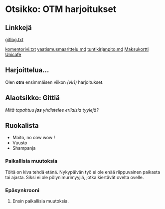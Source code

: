 # Otsikko: OTM harjoitukset

## Linkkejä

[gitlog.txt](https://github.com/sinilandia/otm-harkka/blob/master/laskarit/viikko1/gitlog.txt)

[komentorivi.txt](https://github.com/sinilandia/otm-harkka/blob/master/laskarit/viikko1/komentorivi.txt)
[vaatismusmaarittelu.md](https://github.com/sinilandia/otm-harkka/blob/master/dokumentaatio/vaatimusmaarittely.md)
[tuntikirjanpito.md](https://github.com/sinilandia/otm-harkka/blob/master/dokumentaatio/tuntikirjanpito.md)
[Maksukortti](https://github.com/sinilandia/otm-harkka/tree/master/laskarit/viikko2/Maksukortti)
[Unicafe](https://github.com/sinilandia/otm-harkka/tree/master/laskarit/viikko2/Unicafe)



## Harjoittelua...
Olen **otm** ensimmäisen viikon  *(vk1)*  harjoitukset.


## Alaotsikko: Gittiä

_Mitä tapahtuu **jos** yhdistelee erilaisia tyylejä?_


## Ruokalista

* Maito, no cow wow !
* Vuusto
* Shampanja




### Paikallisia muutoksia
Töitä on kiva tehdä etänä. Nykypäivän työ ei ole enää riippuvainen paikasta tai ajasta.
Siksi ei ole pölynimurimyyjiä, jotka kiertävät ovelta ovelle.


### Epäsynkrooni
1. Ensin paikallisia muutoksia.
